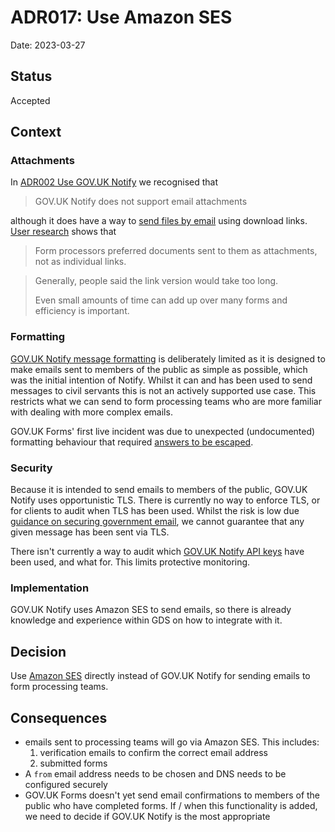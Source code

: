 # ADR017: Use Amazon SES

Date: 2023-03-27

## Status

Accepted

## Context

### Attachments

In [ADR002 Use GOV.UK Notify](ADR002-use-govuk-notify.md) we recognised that

> GOV.UK Notify does not support email attachments

although it does have a way to [send files by email](https://www.notifications.service.gov.uk/using-notify/send-files-by-email) using download links. [User research](../research/2022-12-08_File_Upload_And_Optional_Questions_Processing.md) shows that

> Form processors preferred documents sent to them as attachments, not as individual links.

> Generally, people said the link version would take too long. 
> 
> Even small amounts of time can add up over many forms and efficiency is important.

### Formatting

[GOV.UK Notify message formatting](https://www.notifications.service.gov.uk/using-notify/formatting) is deliberately limited as it is designed to make emails sent to members of the public as simple as possible, which was the initial intention of Notify. Whilst it can and has been used to send messages to civil servants this is not an actively supported use case. This restricts what we can send to form processing teams who are more familiar with dealing with more complex emails.

GOV.UK Forms' first live incident was due to unexpected (undocumented) formatting behaviour that required [answers to be escaped](https://github.com/alphagov/forms-runner/pull/155).

### Security

Because it is intended to send emails to members of the public, GOV.UK Notify uses opportunistic TLS. There is currently no way to enforce TLS, or for clients to audit when TLS has been used. Whilst the risk is low due [guidance on securing government email](https://www.gov.uk/guidance/securing-government-email#encrypt-and-authenticate-email-in-transit), we cannot guarantee that any given message has been sent via TLS.

There isn't currently a way to audit which [GOV.UK Notify API keys](https://docs.notifications.service.gov.uk/rest-api.html#api-keys) have been used, and what for. This limits protective monitoring.

### Implementation

GOV.UK Notify uses Amazon SES to send emails, so there is already knowledge and experience within GDS on how to integrate with it.

## Decision

Use [Amazon SES](https://aws.amazon.com/ses/) directly instead of GOV.UK Notify for sending emails to form processing teams.

## Consequences

* emails sent to processing teams will go via Amazon SES. This includes:
    1. verification emails to confirm the correct email address
    2. submitted forms
* A `from` email address needs to be chosen and DNS needs to be configured securely
* GOV.UK Forms doesn't yet send email confirmations to members of the public who have completed forms. If / when this functionality is added, we need to decide if GOV.UK Notify is the most appropriate